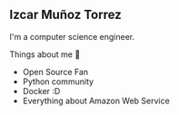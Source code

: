 ## Izcar Muñoz Torrez
I'm a computer science engineer. 

Things about me 🤠

- Open Source Fan
- Python community
- Docker :D 
- Everything about Amazon Web Service 

<!--
**Izcarmt95/Izcarmt95** is a ✨ _special_ ✨ repository because its `README.md` (this file) appears on your GitHub profile.

Here are some ideas to get you started:

- 🔭 I’m currently working on ...
- 🌱 I’m currently learning ...
- 👯 I’m looking to collaborate on ...
- 🤔 I’m looking for help with ...
- 💬 Ask me about ...
- 📫 How to reach me: ...
- 😄 Pronouns: ...
- ⚡ Fun fact: ...
-->
